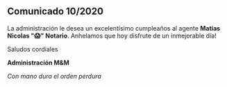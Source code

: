 ## Comunicado 10/2020

La administración le desea un excelentísimo cumpleaños al agente **Matias Nicolas ":scream:" Notario**.
Anhelamos que hoy disfrute de un inmejorable día!

Saludos cordiales

**Administración M&M**

*Con mano dura el orden perdura*
